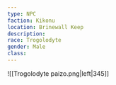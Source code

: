 ```yaml
---
type: NPC
faction: Kikonu
location: Brinewall Keep 
description:  
race: Trogolodyte 
gender: Male
class: 
---
```


![[Trogolodyte paizo.png|left|345]]